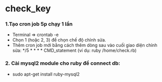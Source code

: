 # check_key

### 1.Tạo cron job 5p chạy 1 lần
- Terminal => crontab -e
- Chọn 1 (hoặc 2, 3) để chọn chế độ chỉnh sửa.
- Thêm cron job mới bằng cách thêm dòng sau vào cuối giao diện chỉnh sửa:
	*/5 * * * * CMD_statement (ví dụ: ruby /home/check.rb) 

### 2. Cài mysql2 module cho ruby để connect db:
- sudo apt-get install ruby-mysql2
